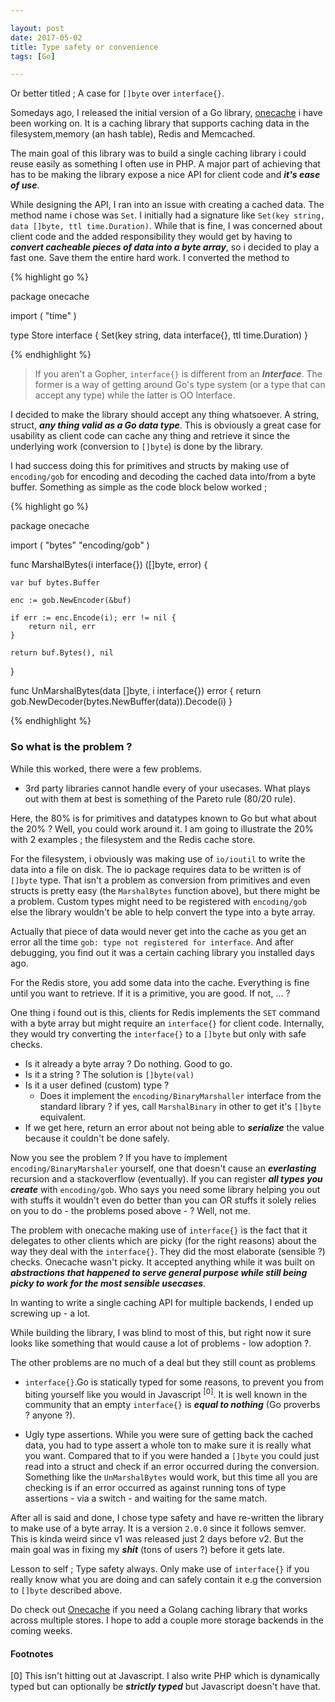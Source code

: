 ```yaml
---

layout: post
date: 2017-05-02
title: Type safety or convenience
tags: [Go]

---
```


Or better titled ; A case for `[]byte` over `interface{}`.

Somedays ago, I released the initial version of a Go library, [onecache](https://github.com/adelowo/onecache) i have been working on. It is a caching library that supports caching data in the filesystem,memory (an hash table), Redis and Memcached.

The main goal of this library was to build a single caching library i could reuse easily as something I often use in PHP. A major part of achieving that has to be making the library expose a nice API for client code and ___it's ease of use___.

While designing the API, I ran into an issue with creating a cached data. The method name i chose was `Set`. I initially had a signature like `Set(key string, data []byte, ttl time.Duration)`. While that is fine, I was concerned about client code and the added responsibility they would get by having to ___convert cacheable pieces of data into a byte array___, so i decided to play a fast one. Save them the entire hard work. I converted the method to 

{% highlight go %}

package onecache

import (
	"time"
)

type Store interface {
	Set(key string, data interface{}, ttl time.Duration)
}

{% endhighlight %}

> If you aren't a Gopher, `interface{}` is different from an ___Interface___. The former is a way of getting around Go's type system (or a type that can accept any type) while the latter is OO Interface.


I decided to make the library should accept any thing whatsoever. A string, struct, ___any thing valid as a Go data type___. This is obviously a great case for usability as client code can cache any thing and retrieve it since the underlying work (conversion to `[]byte`) is done by the library. 

I had success doing this for primitives and structs by making use of `encoding/gob` for encoding and decoding the cached data into/from a byte buffer. Something as simple as the code block below worked ;

{% highlight go %}

package onecache

import (
	"bytes"
	"encoding/gob"
)

func MarshalBytes(i interface{}) ([]byte, error) {

	var buf bytes.Buffer

	enc := gob.NewEncoder(&buf)

	if err := enc.Encode(i); err != nil {
		return nil, err
	}

	return buf.Bytes(), nil
}

func UnMarshalBytes(data []byte, i interface{}) error {
	return gob.NewDecoder(bytes.NewBuffer(data)).Decode(i)
}

{% endhighlight %}

### So what is the problem ?

While this worked, there were a few problems.

- 3rd party libraries cannot handle every of your usecases. What plays out with them at best is something of the Pareto rule (80/20 rule).

Here, the 80% is for primitives and datatypes known to Go but what about the 20% ? Well, you could work around it. I am going to illustrate the 20% with 2 examples ; the filesystem and the Redis cache store.

For the filesystem, i obviously was making use of `io/ioutil` to write the data into a file on disk. The io package requires data to be written is of `[]byte` type. That isn't a problem as conversion from primitives and even structs is pretty easy (the `MarshalBytes` function above), but there might be a problem. Custom types might need to be registered with `encoding/gob` else the library wouldn't be able to help convert the type into a byte array. 

Actually that piece of data would never get into the cache as you get an error all the time `gob: type not registered for interface`. And after debugging, you find out it was a certain caching library you installed days ago.

For the Redis store, you add some data into the cache. Everything is fine until you want to retrieve. If it is a primitive, you are good. If not, ... ?

One thing i found out is this, clients for Redis implements the `SET` command with a byte array but might require an `interface{}` for client code. Internally, they would try converting the `interface{}` to a `[]byte` but only with safe checks. 

  - Is it already a byte array ? Do nothing. Good to go.
  - Is it a string ? The solution is `[]byte(val)`
  - Is it a user defined (custom) type ?
    - Does it implement the `encoding/BinaryMarshaller` interface from the standard library ? if yes, call `MarshalBinary` in other to get it's `[]byte` equivalent.
  - If we get here, return an error about not being able to ___serialize___ the value because it couldn't be done safely.

Now you see the problem ? If you have to implement `encoding/BinaryMarshaler` yourself, one that doesn't cause an ___everlasting___ recursion and a stackoverflow (eventually). If you can register ___all types you create___ with `encoding/gob`. Who says you need some library helping you out with stuffs it wouldn't even do better than you can OR stuffs it solely relies on you to do - the problems posed above - ? Well, not me.

The problem with onecache making use of `interface{}` is the fact that it delegates to other clients which are picky (for the right reasons) about the way they deal with the `interface{}`. They did the most elaborate (sensible ?) checks. Onecache wasn't picky. It accepted anything while it was built on ___abstractions that happened to serve general purpose while still being picky to work for the most sensible usecases___. 

In wanting to write a single caching API for multiple backends, I ended up screwing up - a lot.

While building the library, I was blind to most of this, but right now it sure looks like something that would cause a lot of problems - low adoption ?.

The other problems are no much of a deal but they still count as problems

- `interface{}`.Go is statically typed for some reasons, to prevent you from biting yourself like you would in Javascript <sup>[0]</sup>. It is well known in the community that an empty `interface{}` is ___equal to nothing___ (Go proverbs ? anyone ?).

- Ugly type assertions. While you were sure of getting back the cached data, you had to type assert a whole ton to make sure it is really what you want. Compared that to if you were handed a `[]byte` you could just read into a struct and check if an error occurred during the conversion. Something like the `UnMarshalBytes` would work, but this time all you are checking is if an error occurred as against running tons of type assertions - via a switch - and waiting for the same match.


After all is said and done, I chose type safety and have re-written the library to make use of a byte array. It is a version `2.0.0` since it follows semver. This is kinda weird since v1 was released just 2 days before v2. But the main goal was in fixing my ___shit___ (tons of users ?) before it gets late.

Lesson to self ; Type safety always. Only make use of `interface{}` if you really know what you are doing and can safely contain it e.g the conversion to `[]byte` described above.

Do check out [Onecache](https://github.com/adelowo/onecache) if you need a Golang caching library that works across multiple stores. I hope to add a couple more storage backends in the coming weeks.

#### Footnotes

[0] This isn't hitting out at Javascript. I also write PHP which is dynamically typed but can optionally be ___strictly typed___ but Javascript doesn't have that.

